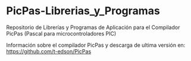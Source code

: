 # PicPas-Librerias_y_Programas
Repositorio de Librerías y Programas de Aplicación para el Compilador PicPas (Pascal para microcontroladores PIC)

Información sobre el compilador PicPas y descarga de ultima versión en: https://github.com/t-edson/PicPas
